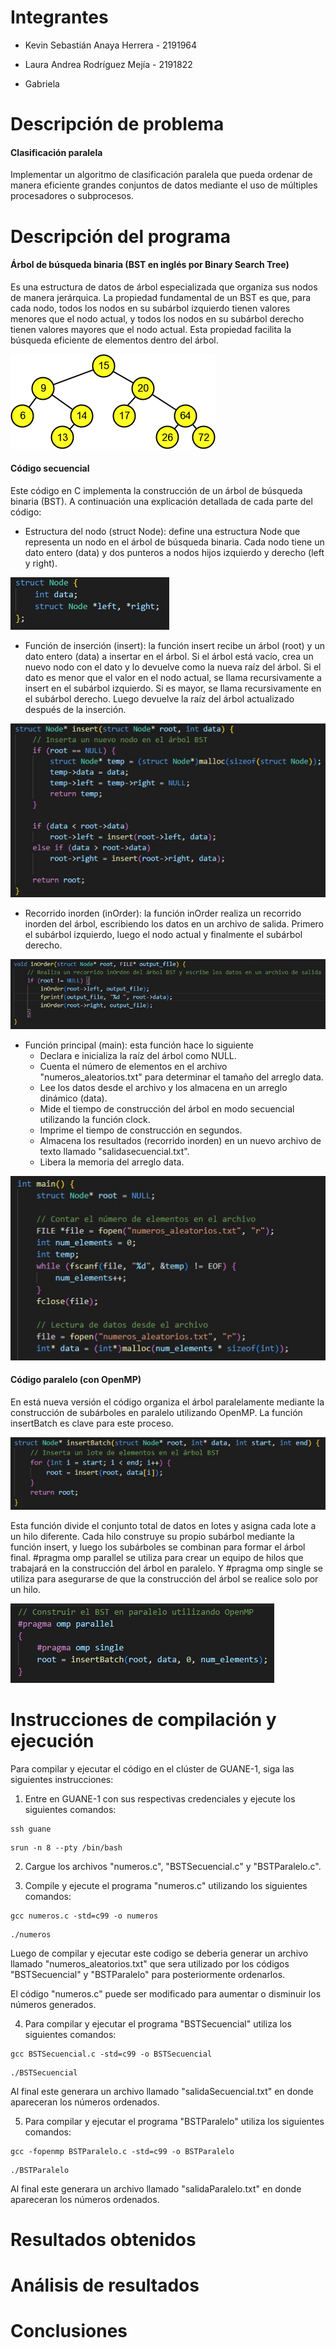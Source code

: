 # Integrantes 

- Kevin Sebastián Anaya Herrera - 2191964
  
- Laura Andrea Rodríguez Mejía - 2191822

- Gabriela

# Descripción de problema 
#### Clasificación paralela
Implementar un algoritmo de clasificación paralela que pueda ordenar de manera eficiente grandes conjuntos de datos mediante el uso de múltiples procesadores o subprocesos. 
# Descripción del programa 
#### Árbol de búsqueda binaria (BST en inglés por Binary Search Tree) 

Es una estructura de datos de árbol especializada que organiza sus nodos de manera jerárquica. La propiedad fundamental de un BST es que, para cada nodo, todos los nodos en su subárbol izquierdo tienen valores menores que el nodo actual, y todos los nodos en su subárbol derecho tienen valores mayores que el nodo actual. Esta propiedad facilita la búsqueda eficiente de elementos dentro del árbol.

![img1](./Recursos/BST.png)

#### Código secuencial

Este código en C implementa la construcción de un árbol de búsqueda binaria (BST). A continuación una explicación detallada de cada parte del código:

- Estructura del nodo (struct Node): define una estructura Node que representa un nodo en el árbol de búsqueda binaria. Cada nodo tiene un dato entero (data) y dos punteros a nodos hijos izquierdo y derecho (left y right).

![img2](./Recursos/CodigoS0.jpg)

- Función de inserción (insert): la función insert recibe un árbol (root) y un dato entero (data) a insertar en el árbol. Si el árbol está vacío, crea un nuevo nodo con el dato y lo devuelve como la nueva raíz del árbol. Si el dato es menor que el valor en el nodo actual, se llama recursivamente a insert en el subárbol izquierdo. Si es mayor, se llama recursivamente en el subárbol derecho. Luego devuelve la raíz del árbol actualizado después de la inserción.

![img3](./Recursos/CodigoS1.jpg)

- Recorrido inorden (inOrder): la función inOrder realiza un recorrido inorden del árbol, escribiendo los datos en un archivo de salida. Primero el subárbol izquierdo, luego el nodo actual y finalmente el subárbol derecho.

![img4](./Recursos/CodigoS2.jpg)
  
- Función principal (main): esta función hace lo siguiente 
  - Declara e inicializa la raíz del árbol como NULL.
  - Cuenta el número de elementos en el archivo "numeros_aleatorios.txt" para determinar el tamaño del arreglo data.
  - Lee los datos desde el archivo y los almacena en un arreglo dinámico (data).
  - Mide el tiempo de construcción del árbol en modo secuencial utilizando la función clock.
  - Imprime el tiempo de construcción en segundos.
  - Almacena los resultados (recorrido inorden) en un nuevo archivo de texto llamado "salidasecuencial.txt".
  - Libera la memoria del arreglo data.
 
![img5](./Recursos/CodigoS3.jpg)

  
#### Código paralelo (con OpenMP)

En está nueva versión el código organiza el árbol paralelamente mediante la construcción de subárboles en paralelo utilizando OpenMP. La función insertBatch es clave para este proceso. 

![img5](./Recursos/CodigoP0.jpg)

Esta función divide el conjunto total de datos en lotes y asigna cada lote a un hilo diferente. Cada hilo construye su propio subárbol mediante la función insert, y luego los subárboles se combinan para formar el árbol final. #pragma omp parallel se utiliza para crear un equipo de hilos que trabajará en la construcción del árbol en paralelo. Y #pragma omp single se utiliza para asegurarse de que la construcción del árbol se realice solo por un hilo.

![img5](./Recursos/CodigoP1.jpg)

# Instrucciones de compilación y ejecución 

Para compilar y ejecutar el código en el clúster de GUANE-1, siga las siguientes instrucciones:

1. Entre en GUANE-1 con sus respectivas credenciales y ejecute los siguientes comandos:
  ```
  ssh guane
  ```
  ```
  srun -n 8 --pty /bin/bash
  ```

2. Cargue los archivos "numeros.c", "BSTSecuencial.c" y "BSTParalelo.c".

3. Compile y ejecute el programa "numeros.c" utilizando los siguientes comandos:

  ```
  gcc numeros.c -std=c99 -o numeros
  ```
  ```
  ./numeros
  ```
Luego de compilar y ejecutar este codigo se deberia generar un archivo llamado "numeros_aleatorios.txt" que sera utilizado por los códigos "BSTSecuencial" y "BSTParalelo" para posteriormente ordenarlos. 

El código "numeros.c" puede ser modificado para aumentar o disminuir los números generados. 

4. Para compilar y ejecutar el programa "BSTSecuencial" utiliza los siguientes comandos:

  ```
  gcc BSTSecuencial.c -std=c99 -o BSTSecuencial
  ```
  ```
  ./BSTSecuencial
  ```
Al final este generara un archivo llamado "salidaSecuencial.txt" en donde apareceran los números ordenados. 

5. Para compilar y ejecutar el programa "BSTParalelo" utiliza los siguientes comandos:

  ```
  gcc -fopenmp BSTParalelo.c -std=c99 -o BSTParalelo
  ```
  ```
  ./BSTParalelo
  ```
Al final este generara un archivo llamado "salidaParalelo.txt" en donde apareceran los números ordenados. 

# Resultados obtenidos 
# Análisis de resultados 
# Conclusiones 
